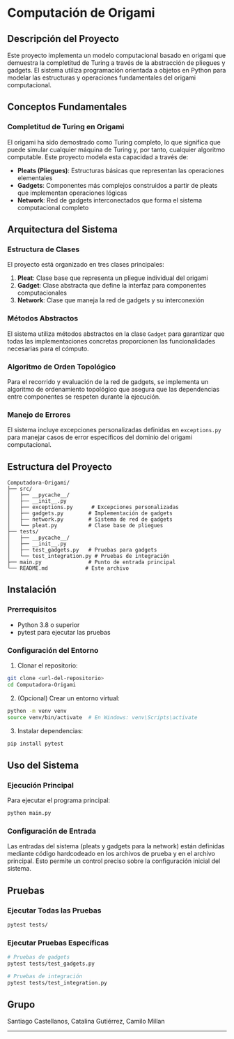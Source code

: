 # Computación de Origami

## Descripción del Proyecto

Este proyecto implementa un modelo computacional basado en origami que demuestra la completitud de Turing a través de la abstracción de pliegues y gadgets. El sistema utiliza programación orientada a objetos en Python para modelar las estructuras y operaciones fundamentales del origami computacional.

## Conceptos Fundamentales

### Completitud de Turing en Origami

El origami ha sido demostrado como Turing completo, lo que significa que puede simular cualquier máquina de Turing y, por tanto, cualquier algoritmo computable. Este proyecto modela esta capacidad a través de:

- **Pleats (Pliegues)**: Estructuras básicas que representan las operaciones elementales
- **Gadgets**: Componentes más complejos construidos a partir de pleats que implementan operaciones lógicas
- **Network**: Red de gadgets interconectados que forma el sistema computacional completo

## Arquitectura del Sistema

### Estructura de Clases

El proyecto está organizado en tres clases principales:

1. **Pleat**: Clase base que representa un pliegue individual del origami
2. **Gadget**: Clase abstracta que define la interfaz para componentes computacionales
3. **Network**: Clase que maneja la red de gadgets y su interconexión

### Métodos Abstractos

El sistema utiliza métodos abstractos en la clase `Gadget` para garantizar que todas las implementaciones concretas proporcionen las funcionalidades necesarias para el cómputo.

### Algoritmo de Orden Topológico

Para el recorrido y evaluación de la red de gadgets, se implementa un algoritmo de ordenamiento topológico que asegura que las dependencias entre componentes se respeten durante la ejecución.

### Manejo de Errores

El sistema incluye excepciones personalizadas definidas en `exceptions.py` para manejar casos de error específicos del dominio del origami computacional.

## Estructura del Proyecto

```
Computadora-Origami/
├── src/
│   ├── __pycache__/
│   ├── __init__.py
│   ├── exceptions.py      # Excepciones personalizadas
│   ├── gadgets.py        # Implementación de gadgets
│   ├── network.py        # Sistema de red de gadgets
│   └── pleat.py          # Clase base de pliegues
├── tests/
│   ├── __pycache__/
│   ├── __init__.py
│   ├── test_gadgets.py   # Pruebas para gadgets
│   └── test_integration.py # Pruebas de integración
├── main.py               # Punto de entrada principal
└── README.md            # Este archivo
```

## Instalación

### Prerrequisitos

- Python 3.8 o superior
- pytest para ejecutar las pruebas

### Configuración del Entorno

1. Clonar el repositorio:
```bash
git clone <url-del-repositorio>
cd Computadora-Origami
```

2. (Opcional) Crear un entorno virtual:
```bash
python -m venv venv
source venv/bin/activate  # En Windows: venv\Scripts\activate
```

3. Instalar dependencias:
```bash
pip install pytest
```

## Uso del Sistema

### Ejecución Principal

Para ejecutar el programa principal:

```bash
python main.py
```

### Configuración de Entrada

Las entradas del sistema (pleats y gadgets para la network) están definidas mediante código hardcodeado en los archivos de prueba y en el archivo principal. Esto permite un control preciso sobre la configuración inicial del sistema.


## Pruebas

### Ejecutar Todas las Pruebas

```bash
pytest tests/
```

### Ejecutar Pruebas Específicas

```bash
# Pruebas de gadgets
pytest tests/test_gadgets.py

# Pruebas de integración
pytest tests/test_integration.py
```

## Grupo

Santiago Castellanos, Catalina Gutiérrez, Camilo Millan

---
